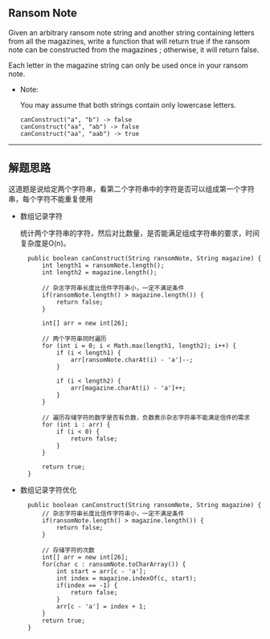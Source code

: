 ## Ransom Note

Given an arbitrary ransom note string and another string containing letters from all the magazines, write a function that will return true if the ransom note can be constructed from the magazines ; otherwise, it will return false.

Each letter in the magazine string can only be used once in your ransom note.

- Note:
  
  You may assume that both strings contain only lowercase letters.

  ```
  canConstruct("a", "b") -> false
  canConstruct("aa", "ab") -> false
  canConstruct("aa", "aab") -> true
  ```

---

## 解题思路

这道题是说给定两个字符串，看第二个字符串中的字符是否可以组成第一个字符串，每个字符不能重复使用

- 数组记录字符

  统计两个字符串的字符，然后对比数量，是否能满足组成字符串的要求，时间复杂度是O(n)。

  ```
	public boolean canConstruct(String ransomNote, String magazine) {
		int length1 = ransomNote.length();
		int length2 = magazine.length();
		
		// 杂志字符串长度比信件字符串小，一定不满足条件
        if(ransomNote.length() > magazine.length()) {
            return false;
        }

		int[] arr = new int[26];

		// 两个字符串同时遍历
		for (int i = 0; i < Math.max(length1, length2); i++) {
			if (i < length1) {
				arr[ransomNote.charAt(i) - 'a']--;
			}

			if (i < length2) {
				arr[magazine.charAt(i) - 'a']++;
			}
		}

		// 遍历存储字符的数字是否有负数，负数表示杂志字符串不能满足信件的需求
		for (int i : arr) {
			if (i < 0) {
				return false;
			}
		}

		return true;
	}
  ```

- 数组记录字符优化

  ```
    public boolean canConstruct(String ransomNote, String magazine) {
		// 杂志字符串长度比信件字符串小，一定不满足条件
        if(ransomNote.length() > magazine.length()) {
            return false;
        }
        
        // 存储字符的次数
        int[] arr = new int[26];
        for(char c : ransomNote.toCharArray()) {
        	int start = arr[c - 'a'];
            int index = magazine.indexOf(c, start);
            if(index == -1) {
                return false;
            }
            arr[c - 'a'] = index + 1;
        }
        return true;
    }
  ```